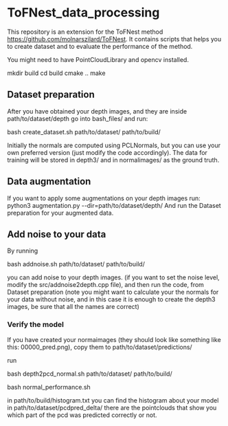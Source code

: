 # ToFNest_data_processing
This repository is an extension for the ToFNest method https://github.com/molnarszilard/ToFNest.
It contains scripts that helps you to create dataset and to evaluate the performance of the method.

You might need to have PointCloudLibrary and opencv installed.

mkdir build
cd build
cmake ..
make

## Dataset preparation

After you have obtained your depth images, and they are inside path/to/dataset/depth go into bash_files/ and run:

bash create_dataset.sh path/to/dataset/ path/to/build/

Initially the normals are computed using PCLNormals, but you can use your own preferred version (just modify the code accordingly).
The data for training will be stored in depth3/ and in normalimages/ as the ground truth.

## Data augmentation
If you want to apply some augmentations on your depth images run:
python3 augmentation.py --dir=path/to/dataset/depth/
And run the Dataset preparation for your augmented data.

## Add noise to your data

By running 

bash addnoise.sh path/to/dataset/ path/to/build/

you can add noise to your depth images. (if you want to set the noise level, modify the src/addnoise2depth.cpp file), and then run the code, from Dataset preparation (note you might want to calculate your the normals for your data without noise, and in this case it is enough to create the depth3 images, be sure that all the names are correct)

### Verify the model
If you have created your normaimages (they should look like something like this: 00000_pred.png), copy them to path/to/dataset/predictions/

run

bash depth2pcd_normal.sh path/to/dataset/ path/to/build/

bash normal_performance.sh

in path/to/build/histogram.txt you can find the histogram about your model
in path/to/dataset/pcdpred_delta/ there are the pointclouds that show you which part of the pcd was predicted correctly or not.
